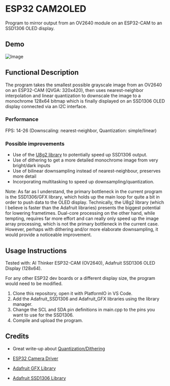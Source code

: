 # ESP32 CAM2OLED

Program to mirror output from an OV2640 module on an ESP32-CAM to an SSD1306 OLED display.

## Demo

![Image](https://github.com/user-attachments/assets/46adc268-da5c-4c07-9dc4-88d6a976b4d4)

## Functional Description

The program takes the smallest possible grayscale image from an OV2640 on an ESP32-CAM (QVGA: 320x420), then uses nearest-neighbor interpolation and linear quantization to downscale the image to a monochrome 128x64 bitmap which is finally displayed on an SSD1306 OLED display connected via an I2C interface.

### Performance

FPS: 14-26 (Downscaling: nearest-neighbor, Quantization: simple/linear)

### Possible improvements

- Use of the [U8g2 library](https://github.com/olikraus/u8g2) to potentially speed up SSD1306 output.
- Use of dithering to get a more detailed monochrome image from very bright/dark inputs
- Use of bilinear downsampling instead of nearest-neighbour, preserves more detail
- Incorporating multitasking to speed up downsampling/quantization.

Note: As far as I understand, the primary bottleneck in the current program is the SSD1306/GFX library, which holds up the main loop for quite a bit in order to push data to the OLED display. Technically, the U8g2 library (which I believe is faster than the Adafruit libraries) presents the biggest potential for lowering frametimes. Dual-core processing on the other hand, while tempting, requires far more effort and can really only speed up the image array processing, which is not the primary bottleneck in the current case. However, perhaps with dithering and/or more elaborate downsampling, it would provide a noticeable improvement.

## Usage Instructions

Tested with: AI Thinker ESP32-CAM (OV2640), Adafruit SSD1306 OLED Display (128x64).

For any other ESP32 dev boards or a different display size, the program would need to be modified.

1. Clone this repository, open it with PlatformIO in VS Code.
2. Add the Adafruit_SSD1306 and Adafruit_GFX libraries using the library manager.
3. Change the SCL and SDA pin definitions in main.cpp to the pins you want to use for the SSD1306.
4. Compile and upload the program.

## Credits

- Great write-up about [Quantization/Dithering](https://surma.dev/things/ditherpunk/)

- [ESP32 Camera Driver](https://github.com/espressif/esp32-camera/tree/master)

- [Adafruit GFX Library](https://github.com/adafruit/Adafruit-GFX-Library)

- [Adafruit SSD1306 Library](https://github.com/adafruit/Adafruit_SSD1306)